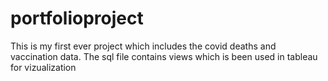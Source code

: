# portfolioproject
This is my first ever project which includes the covid deaths and vaccination data. The sql file contains views which is been used in tableau for vizualization
